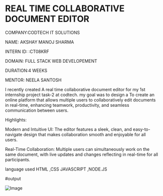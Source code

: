 # REAL TIME COLLABORATIVE DOCUMENT EDITOR

COMPANY:CODTECH IT SOLUTIONS

NAME: AKSHAY MANOJ SHARMA

INTERN ID: :CT08KRF

DOMAIN: FULL STACK WEB DEVELOPEMENT

DURATION:4 WEEKS

MENTOR: NEELA SANTOSH

I recently created A real time  collaborative document editor  for my 1st internship project task-2 at codtech. my goal was to design a
To create an online platform that allows multiple users to collaboratively edit documents in real-time, enhancing teamwork, productivity, and seamless communication between users.

Highlights:

Modern and Intuitive UI: The editor features a sleek, clean, and easy-to-navigate design that makes collaboration smooth and enjoyable for all users.

Real-Time Collaboration: Multiple users can simultaneously work on the same document, with live updates and changes reflecting in real-time for all participants.

language used
HTML ,CSS JAVASCRIPT ,NODE.JS 

#output

![Image](https://github.com/user-attachments/assets/3502a864-0224-4ff3-b01e-02037bf029fb)


